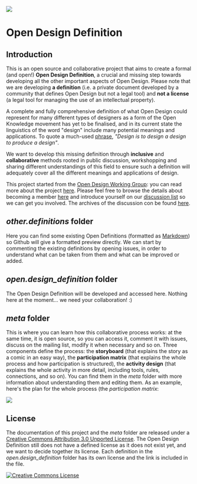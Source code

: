 <img src="http://farm8.staticflickr.com/7049/6938251063_d86aa44e23_b.jpg">


Open Design Definition
======================

Introduction
------------

This is an open source and collaborative project that aims to create a formal (and open!) **Open Design Definition**, a crucial and missing step towards developing all the other important aspects of Open Design. Please note that we are developing **a definition** (i.e. a private document developed by a community that defines Open Design but not a legal tool) and **not a license** (a legal tool for managing the use of an intellectual property).

A complete and fully comprehensive definition of what Open Design could represent for many different types of designers as a form of the Open Knowledge movement has yet to be finalised, and in its current state the linguistics of the word "design" include many potential meanings and applications. To quote a much-used [phrase](http://bit.ly/zCev5Y), *"Design is to design a design to produce a design"*.

We want to develop this missing definition through **inclusive** and **collaborative** methods rooted in public discussion, workshopping and sharing different understandings of this field to ensure such a definition will adequately cover all the different meanings and applications of design.

This project started from the [Open Design Working Group](http://design.okfn.org): you can read more about the project [here](http://design.okfn.org/current-projects/).
Please feel free to browse the details about becoming a member [here](http://design.okfn.org/members) and introduce yourself on our [discussion list](http://lists.okfn.org/mailman/listinfo/opendesign) so we can get you involved. The archives of the discussion con be found [here](http://lists.okfn.org/pipermail/opendesign/).


*other.definitions* folder
--------------------------

Here you can find some existing Open Definitions (formatted as [Markdown](http://daringfireball.net/projects/markdown/syntax)) so Github will give a formatted preview directly. We can start by commenting the existing definitions by opening issues, in order to understand what can be taken from them and what can be improved or added.


*open.design_definition* folder
--------------------------------

The Open Design Definition will be developed and accessed here. Nothing here at the moment... we need your collaboration! :)


*meta* folder
-------------

This is where you can learn how this collaborative process works: at the same time, it is open source, so you can access it, comment it with issues, discuss on the mailing list, modify it when necessary and so on.
Three components define the process: the **storyboard** (that explains the story as a comic in an easy way), the **participation matrix** (that explains the whole process and how participation is structured), the **activity design** (that explains the whole activity in more detail, including tools, rules, connections, and so on). You can find them in the *meta* folder with more information about understanding them and editing them.
As an example, here's the plan for the whole process (the *participation matrix*:

<img src="https://github.com/OpenDesign-WorkingGroup/Open-Design-Definition/raw/master/meta/open.design_definition_participation.matrix.png">


License
-------
The documentation of this project and the *meta* folder are released under a <a rel="license" href="http://creativecommons.org/licenses/by/3.0/">Creative Commons Attribution 3.0 Unported License</a>.
The Open Design Definition still does not have a defined license as it does not exist yet, and we want to decide together its license.
Each definition in the *open.design_definition* folder has its own license and the link is included in the file.

<a rel="license" href="http://creativecommons.org/licenses/by/3.0/"><img alt="Creative Commons License" style="border-width:0" src="http://i.creativecommons.org/l/by/3.0/88x31.png" /></a><br />